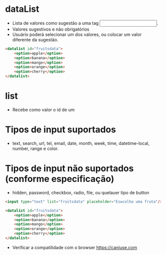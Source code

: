 # dataList

- Lista de valores como sugestão a uma tag <input>.
- Valores sugestivos e não obrigatórios
- Usuário poderá selecionar um dos valores, ou colocar um valor diferente da sugestão.

```html
<datalist id="fruitsdata">
    <option>apple</option>
    <option>banana</option>
    <option>mango</option>
    <option>orange</option>
    <option>cherry</option>
</datalist>
```

# list

- Recebe como valor o id de um <datalist> residente no mesmo documento.

# Tipos de input suportados

- text, search, url, tel, email, date, month, week, time, datetime-local, number, range e color.

# Tipos de input não suportados (conforme especificação)

- hidden, password, checkbox, radio, file, ou quelauer tipo de button

```html
<input type="text" list="fruitsdata" placeholder="Eswcolha uma fruta"/>

<datalist id="fruitsdata">
    <option>apple</option>
    <option>banana</option>
    <option>mango</option>
    <option>orange</option>
    <option>cherry</option>
</datalist>
```

* Verificar a compatilidade com o browser https://caniuse.com